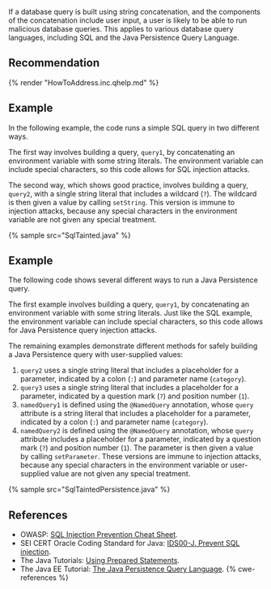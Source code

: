 If a database query is built using string concatenation, and the components of the concatenation include user input, a user is likely to be able to run malicious database queries. This applies to various database query languages, including SQL and the Java Persistence Query Language.


## Recommendation
{% render "HowToAddress.inc.qhelp.md" %}


## Example
In the following example, the code runs a simple SQL query in two different ways.

The first way involves building a query, `query1`, by concatenating an environment variable with some string literals. The environment variable can include special characters, so this code allows for SQL injection attacks.

The second way, which shows good practice, involves building a query, `query2`, with a single string literal that includes a wildcard (`?`). The wildcard is then given a value by calling `setString`. This version is immune to injection attacks, because any special characters in the environment variable are not given any special treatment.

{% sample src="SqlTainted.java" %}

## Example
The following code shows several different ways to run a Java Persistence query.

The first example involves building a query, `query1`, by concatenating an environment variable with some string literals. Just like the SQL example, the environment variable can include special characters, so this code allows for Java Persistence query injection attacks.

The remaining examples demonstrate different methods for safely building a Java Persistence query with user-supplied values:

1. `query2` uses a single string literal that includes a placeholder for a parameter, indicated by a colon (`:`) and parameter name (`category`).
1. `query3` uses a single string literal that includes a placeholder for a parameter, indicated by a question mark (`?`) and position number (`1`).
1. `namedQuery1` is defined using the `@NamedQuery` annotation, whose `query` attribute is a string literal that includes a placeholder for a parameter, indicated by a colon (`:`) and parameter name (`category`).
1. `namedQuery2` is defined using the `@NamedQuery` annotation, whose `query` attribute includes a placeholder for a parameter, indicated by a question mark (`?`) and position number (`1`).
The parameter is then given a value by calling `setParameter`. These versions are immune to injection attacks, because any special characters in the environment variable or user-supplied value are not given any special treatment.

{% sample src="SqlTaintedPersistence.java" %}

## References
* OWASP: [SQL Injection Prevention Cheat Sheet](https://cheatsheetseries.owasp.org/cheatsheets/SQL_Injection_Prevention_Cheat_Sheet.html).
* SEI CERT Oracle Coding Standard for Java: [IDS00-J. Prevent SQL injection](https://wiki.sei.cmu.edu/confluence/display/java/IDS00-J.+Prevent+SQL+injection).
* The Java Tutorials: [Using Prepared Statements](https://docs.oracle.com/javase/tutorial/jdbc/basics/prepared.html).
* The Java EE Tutorial: [The Java Persistence Query Language](https://docs.oracle.com/javaee/7/tutorial/persistence-querylanguage.htm).
{% cwe-references %}
